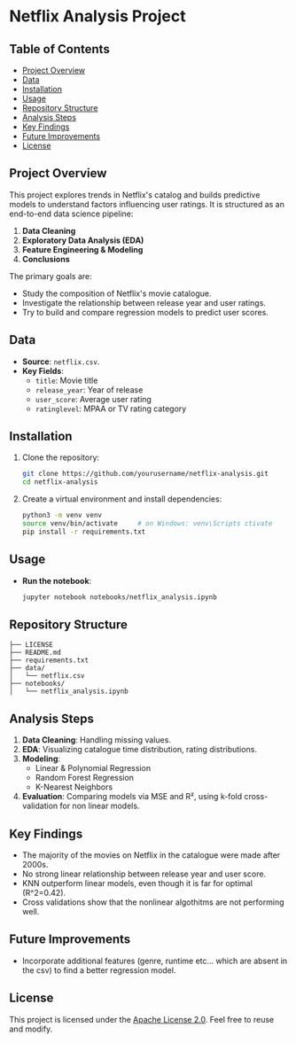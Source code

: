 # Netflix Analysis Project

## Table of Contents

- [Project Overview](#project-overview)
- [Data](#data)
- [Installation](#installation)
- [Usage](#usage)
- [Repository Structure](#repository-structure)
- [Analysis Steps](#analysis-steps)
- [Key Findings](#key-findings)
- [Future Improvements](#future-improvements)
- [License](#license)

## Project Overview

This project explores trends in Netflix's catalog and builds predictive models to understand factors influencing user ratings. It is structured as an end-to-end data science pipeline:

1. **Data Cleaning**
2. **Exploratory Data Analysis (EDA)**
3. **Feature Engineering & Modeling**
4. **Conclusions**

The primary goals are:

- Study the composition of Netflix's movie catalogue.
- Investigate the relationship between release year and user ratings.
- Try to build and compare regression models to predict user scores.

## Data

- **Source**: `netflix.csv`.
- **Key Fields**:
  - `title`: Movie title
  - `release_year`: Year of release
  - `user_score`: Average user rating
  - `ratinglevel`: MPAA or TV rating category

## Installation

1. Clone the repository:
   ```bash
   git clone https://github.com/yourusername/netflix-analysis.git
   cd netflix-analysis
   ```
2. Create a virtual environment and install dependencies:
   ```bash
   python3 -m venv venv
   source venv/bin/activate     # on Windows: venv\Scripts ctivate
   pip install -r requirements.txt
   ```

## Usage

- **Run the notebook**:
  ```bash
  jupyter notebook notebooks/netflix_analysis.ipynb
  ```

## Repository Structure

```
├── LICENSE
├── README.md
├── requirements.txt
├── data/
│   └── netflix.csv
├── notebooks/
│   └── netflix_analysis.ipynb
```

## Analysis Steps

1. **Data Cleaning**: Handling missing values.
2. **EDA**: Visualizing catalogue time distribution, rating distributions.
3. **Modeling**:
   - Linear & Polynomial Regression
   - Random Forest Regression
   - K-Nearest Neighbors
4. **Evaluation**: Comparing models via MSE and R², using k-fold cross-validation for non linear models.

## Key Findings

- The majority of the movies on Netflix in the catalogue were made after 2000s.
- No strong linear relationship between release year and user score.
- KNN outperform linear models, even though it is far for optimal (R^2=0.42).
- Cross validations show that the nonlinear algothitms are not performing well.

## Future Improvements

- Incorporate additional features (genre, runtime etc... which are absent in the csv) to find a better regression model.
## License

This project is licensed under the [Apache License 2.0](LICENSE). Feel free to reuse and modify.
